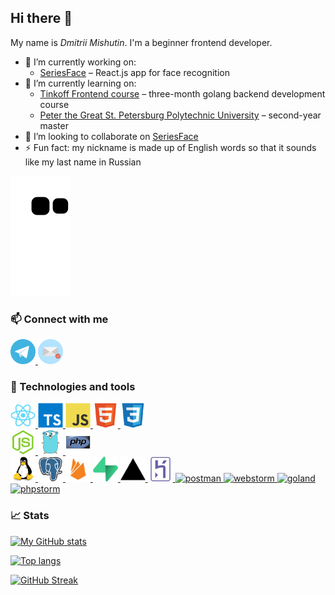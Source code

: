 ## Hi there 👋

My name is _Dmitrii Mishutin_. I'm a beginner frontend developer.

* 🔭 I’m currently working on:
  <!-- TODO -->
  <!-- * [Golang trading bot](https://github.com/MeShootIn/go-trading-bot) &ndash; trading bot for the [Kraken Futures](https://futures.kraken.com) platform with "stop-loss" and "take-profit" strategies -->
  * [SeriesFace](https://github.com/MeShootIn/SeriesFace) &ndash; React.js app for face recognition
  <!-- FIXME -->
  <!-- * [VK chatbot](https://github.com/MeShootIn/vk-upload-bot) &ndash; chatbot for downloading audio/video/voice messages directly from VKontakte -->
* 🌱 I’m currently learning on:
  * [Tinkoff Frontend course](https://fintech.tinkoff.ru/study/fintech/frontend) &ndash; three-month golang backend development course
  * [Peter the Great St. Petersburg Polytechnic University](https://english.spbstu.ru) &ndash; second-year master
* 👯 I’m looking to collaborate on [SeriesFace](https://github.com/MeShootIn/SeriesFace)
* ⚡ Fun fact: my nickname is made up of English words so that it sounds like my last name in Russian

![snk](https://raw.githubusercontent.com/MeShootIn/MeShootIn/output/github-contribution-grid-snake.svg)

### 📫 Connect with me

<p>
  <!-- TODO -->
  <!-- <a href="https://meshootin.github.io" target="_blank" rel="noreferrer"> -->
  <!--   <img src="./img/internet.svg" alt="site" width="40" height="40"/> -->
  <!-- </a> -->
  <a href="https://t.me/MeShootIn" target="_blank" rel="noreferrer">
    <img src="./img/telegram.svg" alt="telegram" width="40" height="40"/>
  </a>
  <a href="mailto:dmitriimishutin@gmail.com" target="_blank" rel="noreferrer">
    <img src="./img/mail.svg" alt="email" width="40" height="40"/>
  </a>
  <!-- <a href="https://acmp.ru/?main=user&id=152163" target="_blank" rel="noreferrer"> -->
  <!--   <img src="./img/acmp.png" alt="acmp" width="40" height="40"/> -->
  <!-- </a> -->
  <!-- <a href="https://www.leetcode.com/meshootin" target="_blank" rel="noreferrer"> -->
  <!--   <img src="./img/leetcode.svg" alt="leetcode" width="40" height="40"/> -->
  <!-- </a> -->
</p>

### 🔧 Technologies and tools

<p>
  <a href="https://reactjs.org" target="_blank" rel="noreferrer">
    <img src="https://raw.githubusercontent.com/devicons/devicon/master/icons/react/react-original.svg" alt="react" width="40" height="40"/>
  </a>
  <a href="https://www.typescriptlang.org" target="_blank" rel="noreferrer">
    <img src="https://raw.githubusercontent.com/devicons/devicon/master/icons/typescript/typescript-original.svg" alt="typescript" width="40" height="40"/>
  </a>
  <a href="https://developer.mozilla.org/en-US/docs/Web/JavaScript" target="_blank" rel="noreferrer">
    <img src="https://raw.githubusercontent.com/devicons/devicon/master/icons/javascript/javascript-original.svg" alt="javascript" width="40" height="40"/>
  </a>
  <a href="https://html.spec.whatwg.org/multipage" target="_blank" rel="noreferrer">
    <img src="https://raw.githubusercontent.com/devicons/devicon/master/icons/html5/html5-original.svg" alt="html5" width="40" height="40"/>
  </a>
  <a href="https://www.w3.org/Style/CSS" target="_blank" rel="noreferrer">
    <img src="https://raw.githubusercontent.com/devicons/devicon/master/icons/css3/css3-original.svg" alt="css3" width="40" height="40"/>
  </a>

  <br/>

  <a href="https://nodejs.org" target="_blank" rel="noreferrer">
    <img src="https://raw.githubusercontent.com/devicons/devicon/master/icons/nodejs/nodejs-original.svg" alt="nodejs" width="40" height="40"/>
  </a>
  <a href="https://golang.org" target="_blank" rel="noreferrer">
    <img src="https://raw.githubusercontent.com/devicons/devicon/master/icons/go/go-original.svg" alt="go" width="40" height="40"/>
  </a>
  <a href="https://www.php.net" target="_blank" rel="noreferrer">
    <img src="https://raw.githubusercontent.com/devicons/devicon/master/icons/php/php-original.svg" alt="php" width="40" height="40"/>
  </a>

  <br/>

  <a href="https://www.linux.org" target="_blank" rel="noreferrer">
    <img src="https://raw.githubusercontent.com/devicons/devicon/master/icons/linux/linux-original.svg" alt="linux" width="40" height="40"/>
  </a>
  <a href="https://www.postgresql.org" target="_blank" rel="noreferrer">
    <img src="https://raw.githubusercontent.com/devicons/devicon/master/icons/postgresql/postgresql-original.svg" alt="postgresql" width="40" height="40"/>
  </a>
  <!-- TODO -->
  <!-- <a href="https://www.docker.com" target="_blank" rel="noreferrer"> -->
  <!--   <img src="https://raw.githubusercontent.com/devicons/devicon/master/icons/docker/docker-original.svg" alt="docker" width="40" height="40"/> -->
  <!-- </a> -->
  <a href="https://firebase.google.com" target="_blank" rel="noreferrer">
    <img src="https://raw.githubusercontent.com/devicons/devicon/master/icons/firebase/firebase-plain.svg" alt="firebase" width="40" height="40"/>
  </a>
  <a href="https://supabase.com" target="_blank" rel="noreferrer">
    <img src="./img/supabase.svg" alt="supabase" width="40" height="40"/>
  </a>
  <a href="https://vercel.com" target="_blank" rel="noreferrer">
    <img src="./img/vercel.svg" alt="vercel" width="40" height="40"/>
  </a>
  <a href="https://heroku.com" target="_blank" rel="noreferrer">
    <img src="https://raw.githubusercontent.com/devicons/devicon/master/icons/heroku/heroku-original.svg" alt="heroku" width="40" height="40"/>
  </a>
  <a href="https://postman.com" target="_blank" rel="noreferrer">
    <img src="https://www.vectorlogo.zone/logos/getpostman/getpostman-icon.svg" alt="postman" width="40" height="40"/>
  </a>
  <a href="https://www.jetbrains.com/webstorm" target="_blank" rel="noreferrer">
    <img src="https://raw.githubusercontent.com/vinceliuice/Tela-icon-theme/master/src/scalable/apps/webstorm.svg" alt="webstorm" width="40" height="40"/>
  </a>
  <a href="https://www.jetbrains.com/go" target="_blank" rel="noreferrer">
    <img src="https://raw.githubusercontent.com/vinceliuice/Tela-icon-theme/master/src/scalable/apps/goland.svg" alt="goland" width="40" height="40"/>
  </a>
  <a href="https://www.jetbrains.com/phpstorm" target="_blank" rel="noreferrer">
    <img src="https://raw.githubusercontent.com/vinceliuice/Tela-icon-theme/master/src/scalable/apps/phpstorm.svg" alt="phpstorm" width="40" height="40"/>
  </a>
</p>

### 📈 Stats

[![My GitHub stats](https://github-readme-stats.vercel.app/api?username=meshootin&count_private=true&show_icons=true&theme=dracula&cache_seconds=7200&custom_title=My%20GitHub%20stats&include_all_commits=true&hide_border=true)](https://github.com/anuraghazra/github-readme-stats)

[![Top langs](https://github-readme-stats.vercel.app/api/top-langs/?username=meshootin&hide=Jupyter%20Notebook,QMake,Makefile,C%2b%2b&layout=compact&langs_count=8)](https://github.com/anuraghazra/github-readme-stats)

[![GitHub Streak](https://github-readme-streak-stats.herokuapp.com/?user=meshootin&theme=dracula&hide_border=true&date_format=d%20M)](https://git.io/streak-stats)
